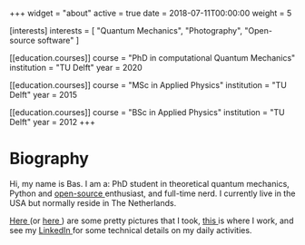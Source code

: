 +++
widget = "about"
active = true
date = 2018-07-11T00:00:00
weight = 5

[interests]
  interests = [
    "Quantum Mechanics",
    "Photography",
    "Open-source software"
  ]

[[education.courses]]
  course = "PhD in computational Quantum Mechanics"
  institution = "TU Delft"
  year = 2020

[[education.courses]]
  course = "MSc in Applied Physics"
  institution = "TU Delft"
  year = 2015

[[education.courses]]
  course = "BSc in Applied Physics"
  institution = "TU Delft"
  year = 2012
+++

# Biography

Hi, my name is Bas. I am a: PhD student in theoretical quantum mechanics, Python and [open-source <em class="fa fa-github"> </em>](https://github.com/basnijholt) enthusiast, and full-time nerd. I currently live in the USA but normally reside in The Netherlands.

[Here <em class="fa fa-instagram"> </em>](http://instagram.com/bnijholt) (or [here <em class="fa fa-500px"> </em>](https://500px.com/basnijholt)) are some pretty pictures that I took, [this <em class="fa fa-university"> </em>](http://quantumtinkerer.tudelft.nl/) is where I work, and see my [LinkedIn <em class="fa fa-linkedin"> </em>](https://www.linkedin.com/in/basnijholt) for some technical details on my daily activities.


